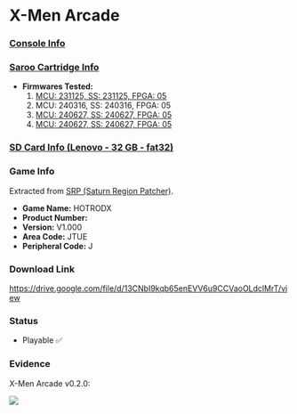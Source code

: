 # X-Men Arcade

### [Console Info](../../../../../Info/Consoles/VA13/README.md)

### [Saroo Cartridge Info](../../../../../Info/Cartridges/RetroGameParadiseStore/1.32F/README.md)

- <b>Firmwares Tested:</b>
  1. [MCU: 231125, SS: 231125, FPGA: 05](../01/README.md)
  2. MCU: 240316, SS: 240316, FPGA: 05
  3. [MCU: 240627, SS: 240627, FPGA: 05](../03/README.md)
  4. [MCU: 240627, SS: 240627, FPGA: 05](../04/README.md)

### [SD Card Info (Lenovo - 32 GB - fat32)](../../../../../Info/SdCards/Lenovo/32GB/fat32/README.md)

### Game Info

Extracted from [SRP (Saturn Region Patcher)](https://segaxtreme.net/resources/saturn-region-patcher.81/download).

- <b>Game Name:</b> HOTRODX
- <b>Product Number:</b>
- <b>Version:</b> V1.000
- <b>Area Code:</b> JTUE
- <b>Peripheral Code:</b> J

### Download Link

https://drive.google.com/file/d/13CNbI9kqb65enEVV6u9CCVaoOLdclMrT/view

### Status

- Playable :white_check_mark:

### Evidence

X-Men Arcade v0.2.0:

[![](https://img.youtube.com/vi/wMtlZyCMrMw/0.jpg)](https://www.youtube.com/watch?v=wMtlZyCMrMw)
